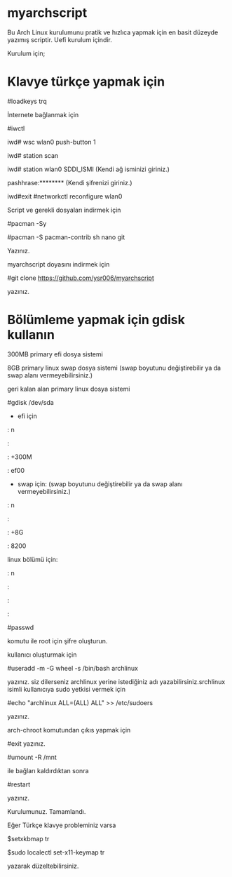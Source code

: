# myarchscript

Bu Arch Linux kurulumunu pratik ve hızlıca yapmak için en basit düzeyde yazımış scriptir. Uefi kurulum içindir.

Kurulum için;

# Klavye türkçe yapmak için

#loadkeys trq

İnternete bağlanmak için

#iwctl

iwd# wsc wlan0 push-button 1

iwd# station scan

iwd# station wlan0 SDDI_ISMI (Kendi ağ isminizi giriniz.)

pashhrase:******** (Kendi şifrenizi giriniz.)

iwd#exit
#networkctl reconfigure wlan0

Script ve gerekli dosyaları indirmek için

#pacman -Sy

#pacman -S pacman-contrib sh nano git

Yazınız.

myarchscript doyasını indirmek için

#git clone https://github.com/ysr006/myarchscript

yazınız.


# Bölümleme yapmak için  gdisk kullanın

300MB primary efi dosya sistemi

8GB primary linux swap dosya sistemi (swap boyutunu değiştirebilir ya da swap alanı vermeyebilirsiniz.)

geri kalan alan primary linux dosya sistemi

#gdisk /dev/sda

* efi için

: n

:

: +300M

: ef00

* swap için: (swap boyutunu değiştirebilir ya da swap alanı vermeyebilirsiniz.)

: n

:

: +8G

: 8200

linux bölümü için:

: n

:

:

:


#passwd

komutu ile root için şifre oluşturun.

kullanıcı oluşturmak için 

#useradd -m -G wheel -s /bin/bash archlinux

yazınız. siz dilerseniz archlinux yerine istediğiniz adı yazabilirsiniz.srchlinux isimli kullanıcıya sudo yetkisi vermek için

#echo "archlinux ALL=(ALL) ALL" >> /etc/sudoers

yazınız.


arch-chroot komutundan çıkıs yapmak için

#exit yazınız.

#umount -R /mnt

ile bağları kaldırdıktan sonra 

#restart

yazınız.

Kurulumunuz. Tamamlandı.

Eğer Türkçe klavye probleminiz varsa

$setxkbmap tr

$sudo localectl set-x11-keymap tr 

yazarak düzeltebilirsiniz.
